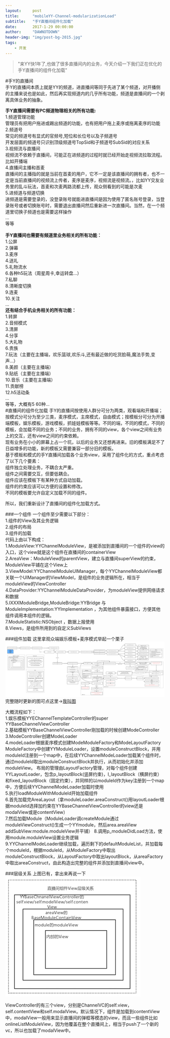 ```yaml
---
layout:     post
title:      "mobileYY-Channel-modularizationLoad"
subtitle:   "手Y直播间组件化加载"
date:       2017-1-29 00:00:00
author:     "DAWNOTDOWN"
header-img: "img/post-bg-2015.jpg"
tags:
    - 开发
---
```


>"来YY快1年了,也做了很多直播间内的业务，今天介绍一下我们正在优化的手Y直播间的组件化加载"


#手Y的直播间  
手Y的直播间本质上就是YY的频道，进直播间等同于先进了某个频道，对开播侧的主播来说也是如此，然后再实现频道内的几乎所有功能，频道是直播间的一个剥离具体业务的抽象。 
 
**手Y直播间需要有PC频道物理相关的所有功能:**  
1.频道管理功能  
管理员有把用户拖进或踢出频道的功能，也有把用户拖上麦序或拖离麦序的功能  
2.频道号  
常见的频道号有显式的官频号,短位和长位号以及子频道号  
开发层面的频道号只识别顶级频道号TopSid和子频道号SubSid的对应关系  
3.视频流与直播间  
视频流不依赖于直播间，可能正在进频道的过程时就已经开始走视频流拉取流程。比如开播端  
4.直播间主播和首麦  
直播间的主播指的就是当前在首麦的用户，它不一定是该直播间的拥有者，也不一定是当前直播间的视频流上传者，麦序是麦序，视频流是视频流。，比如YY交友业务里的乱斗玩法，首麦和次麦两路流都上传，观众侧看到的可能是次麦  
5.进频道与频道切换  
​进频道是需要登录的，没登录账号就能进直播间是因为使用了匿名账号登录，当登录账号或者切换账号时，需要退出直播间然后重新进一次直播间。当然，在一个频道里切换子频道也是需要这样操作  
...  
​等等  
​    
**手Y直播间也需要有频道里业务相关的所有功能：**  
1.公屏  
2.弹幕  
3.麦序  
4.送礼  
5.礼物流水  
6.各种h5玩法（周星周卡,幸运转盘...）  
7.私聊  
8.清晰度切换    
9.连麦  
10.关注  
...  
**还有结合手机业务相关的所有功能：**  
1.转屏  
2.音频模式  
3.清屏  
4.分享  
5.大礼物  
6.贵族  
7.玩法（主要在主播端，欢乐篮球,欢乐斗,还有最近做的吃货脸萌,魔法手势,变声...）   
8.美颜（主要在主播端）    
9.贴纸（主要在主播端）     
10.音乐（主要在主播端）     
11.贡献榜  
12.h5活动条    
...  
​等等，大概有5 60种...
​
​  
#直播间的组件化加载 
手Y的直播间按使用人群分可分为两类，观看端和开播端；按模式分可分为至少三类，麦序模式，主席模式，自由模式；按模板分可分为开播端模板，娱乐模板，游戏模板，抓娃娃模板等等。不同的端，不同的模式，不同的模板，会加载不同的业务；不同的业务，拥有不同的view，各个view之间有业务上的交互，还有view之间的约束依赖。  
现有业务在小小的屏幕上占一个坑，以后的业务又还想再进来。旧的模板满足不了日益增多的功能，新的模板又需要兼容一部分旧的模板。  
基于模板和模式的手Y直播间加载各个业务view，采用了组件化的方式，重点考虑了以下几个要素：      
组件独立处理业务，不耦合太严重。  
组件之间需要交互，但要低耦合。  
组件应该在模板下有某种方式自动加载。    
组件的约束应该可以方便的设置和修改。  
不同的模板要允许自定义加载不同的组件。  
  
所以，我们重新设计了直播间的组件化加载方式。  

###一个组件
一个组件至少需要以下部分：  
1.组件的View及其业务逻辑  
2.组件的布局  
3.组件的加载  
代码上由以下构成：  
1.ModuleView:YYChannelModuleView，是被添加到直播间的一个组件的view的入口，这个view就是这个组件在直播间的containerView  
2.AreaView：ModuleView的parentView，建立与直播间superView的约束，ModuleView平铺在这个View上  
3.ViewModel:YYChannelModuleUIManager，每个YYChannelModuleView都关联一个UIManager的ViewModel，是组件的业务逻辑所在，相当于moduleView的ViewController  
4.DataProvider:YYChannelModuleDataProvider，为moduleView提供网络请求和数据  
5.IXXXModuleBridge,ModuleBridge:YYBridge <IXXXModuleBridge>与ModuleImplementation:YYImplementation <IXXXModuleBridge>，为其他组件暴露接口，方便其他组件调用本组件的逻辑。  
7.ModuleStatistic:NSObject <IModuleStatistic>，数据上报使用  
8.Views，是组件所用到的自定义SubViews

###组件加载
这里拿观众端娱乐模板+麦序模式举起一个栗子
![图片1](/img/mobileYY-Channel-modularizationLoad.png)
完整随时更新的图可点这里→[我叫图](https://www.processon.com/view/link/5aafe49be4b0e935339228b5) 
 
大概流程如下：  
1.娱乐模板YYEChannelTemplateController的super YYBaseChannelViewController    
2.基础模板YYBaseChannelViewController刚加载的时候创建ModeController    
3.ModeController创建ModeLoader  
4.modeLoader根据麦序模式创建ModeModuleFactory和ModeLayoutFactory
ModuleFactory中创建YYModuleLoader，设置moduleConstructBlock，并用moduleId注册到一个map中，在后续YYChannelModeLoader加载某个组件时，通过moduleId取出moduleConstructBlock并执行，从而初始化并添加moduleView。
布局的管理由LayoutFactory管理，对每个组件创建YYLayoutLoader，包含p_layoutBlock(竖屏约束)，l_layoutBlock（横屏约束）和fixed_layoutBlock（固定约束），并同样的以moduleId作为key注册到一个map中，方便后续YYChannelModeLoader加载时使用  
5.执行loadModuleWithModuleId开始加载组件  
6.首先加载完AreaLayout（拿moduleLoader.areaConstruct()用layoutLoader根据moduleId选择加约束在YYBaseChannelViewController的view还是modalView或是contentView）  
7.然后加载Module（ModuleLoader调createModule通过moduleViewConstruct()生成一个YYmodule，然后area.areaView addSubView:module.moduleView并平铺）
8.调用p_moduleDidLoad方法，使用module.moduleView设置业务逻辑  
9.YYChannelModeLoader继续加载，遍历剩下的defaultModuleList，并加载每个moduleId，根据moduleId，从ModuleFactory中取出moduleConstructBlock，从LayoutFactory中取出layoutBlock，从areaFactory中取出areaConstruct，由此构造出完整的组件并添加到直播间view中。


###层级关系
上图已有，拿出来再说一下
![图片2](/img/mobileYY-Channel-modularizationLoad_hierarchy.jpg)

ViewController的有三个view，分别是ChannelVC的self.view，self.contentView和self.modalView。默认情况下，组件是加载到contentView中，modalView一般用来显示直播间的弹框等模态的view，而且一些组件比如onlineListModuleView，因为他覆盖在整个直播间上，相当于push了一个新的vc，所以也加载了modalView中。 
 

